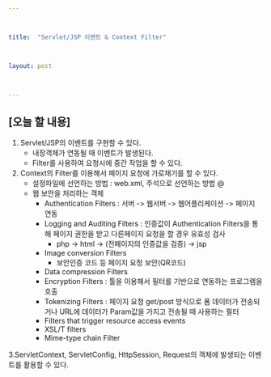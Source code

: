 ```yaml
---



title:  "Servlet/JSP 이벤트 & Context Filter"



layout: post



---
```



## [오늘 할 내용]
1. Servlet/JSP의 이벤트를 구현할 수 있다.
	- 내장객체가 연동될 때 이벤트가 발생된다.
	- Filter를 사용하여 요청시에 중간 작업을 할 수 있다.
2. Context의 Filter를 이용해서 페이지 요청에 가로채기를 할 수 있다.
	- 설정파일에 선언하는 방법 : web.xml, 주석으로 선언하는 방법 @
	- 웹 보안을 처리하는 객체
		- Authentication Filters : 서버 -> 웹서버 -> 웹어플리케이션 -> 페이지 연동
		- Logging and Auditing Filters : 인증값이 Authentication Filters을 통해 페이지 권한을 받고 다른페이지 요청을 할 경우 유효성 검사
			- php -> html -> (전페이지의 인증값을 검증) -> jsp
		- Image conversion Filters
			- 보안인증 코드 등 페이지 요청 보안(QR코드)
		- Data compression Filters
		- Encryption Filters : 툴을 이용해서 필터를 기반으로 연동하는 프로그램을 호출
		- Tokenizing Filters : 페이지 요청 get/post 방식으로 폼 데이터가 전송되거나 URL에 데이터가 Param값을 가지고 전송될 때 사용하는 필터
		- Filters that trigger resource access events
		- XSL/T filters
		- Mime-type chain Filter

3.ServletContext, ServletConfig, HttpSession, Request의 객체에 발생되는 이벤트를 활용할 수 있다.






















